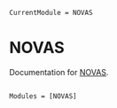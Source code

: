 ```@meta
CurrentModule = NOVAS
```

# NOVAS

Documentation for [NOVAS](https://github.com/kiranshila/NOVAS.jl).

```@index
```

```@autodocs
Modules = [NOVAS]
```

